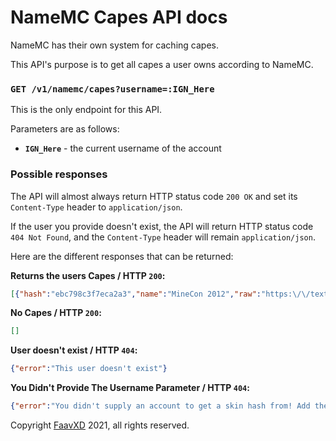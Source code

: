 # NameMC Capes API docs
NameMC has their own system for caching capes.

This API's purpose is to get all capes a user owns according to NameMC.

### `GET /v1/namemc/capes?username=:IGN_Here`
This is the only endpoint for this API.

Parameters are as follows:
- **`IGN_Here`** - the current username of the account

### Possible responses

The API will almost always return HTTP status code `200 OK` and set its `Content-Type` header to `application/json`.

If the user you provide doesn't exist, the API will return HTTP status code `404 Not Found`, and the `Content-Type` header will remain `application/json`.

Here are the different responses that can be returned:

**Returns the users Capes / HTTP `200`:**
```json
[{"hash":"ebc798c3f7eca2a3","name":"MineCon 2012","raw":"https:\/\/texture.namemc.com\/eb\/c7\/ebc798c3f7eca2a3.png","url":"https:\/\/namemc.com\/cape\/ebc798c3f7eca2a3"}]
```

**No Capes / HTTP `200`:**
```json
[]
```

**User doesn't exist / HTTP `404`:**
```json
{"error":"This user doesn't exist"}
```

**You Didn't Provide The Username Parameter / HTTP `404`:**
```json
{"error":"You didn't supply an account to get a skin hash from! Add the parameter ?username=IGN_HERE."}
```

Copyright [FaavXD](https://github.com/FaavXD) 2021, all rights reserved.
